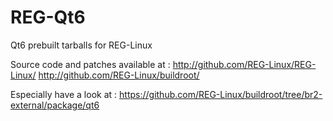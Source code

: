 # REG-Qt6
Qt6 prebuilt tarballs for REG-Linux

Source code and patches available at : 
http://github.com/REG-Linux/REG-Linux/
http://github.com/REG-Linux/buildroot/

Especially have a look at :
https://github.com/REG-Linux/buildroot/tree/br2-external/package/qt6
